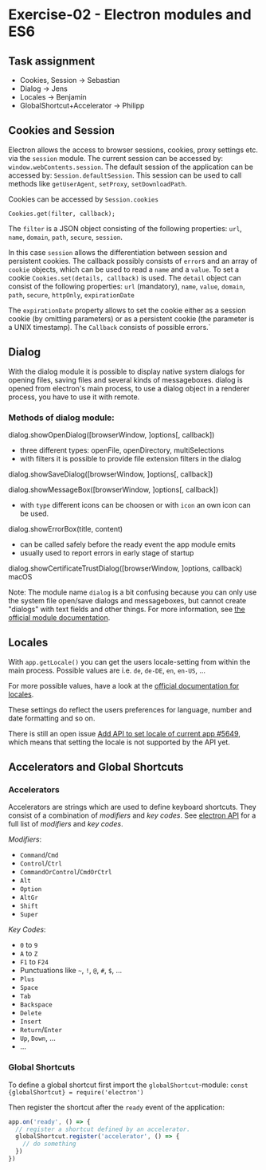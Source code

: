 # Exercise-02 - Electron modules and ES6 #

## Task assignment
- Cookies, Session -> Sebastian
- Dialog -> Jens
- Locales -> Benjamin
- GlobalShortcut+Accelerator -> Philipp

## Cookies and Session

Electron allows the access to browser sessions, cookies, proxy settings etc. via the `session` module. The current session can be accessed by: `window.webContents.session`.
The default session of the application can be accessed by: `Session.defaultSession`.
This session can be used to call methods like `getUserAgent`, `setProxy`, `setDownloadPath`.

Cookies can be accessed by `Session.cookies`

`Cookies.get(filter, callback);`

The `filter` is a JSON object consisting of the following properties: `url`, `name`, `domain`, `path`, `secure`, `session`.

In this case `session` allows the differentiation between session and persistent cookies.
The callback possibly consists of `error`s  and an array of `cookie` objects, which can be used to read a `name` and a `value`.
To set a cookie `Cookies.set(details, callback)` is used.
The `detail` object can consist of the following properties:
`url` (mandatory), `name`, `value`, `domain`, `path`, `secure`, `httpOnly`, `expirationDate`

The `expirationDate` property allows to set the cookie either as a session cookie (by omitting parameters) or as a persistent cookie (the parameter is a UNIX timestamp).
The `Callback` consists of possible errors.`


## Dialog
With the dialog module it is possible to display native system dialogs for opening files, saving files and several kinds of messageboxes. dialog is opened from electron's main process, to use a dialog object in a renderer process, you have to use it with remote.

### Methods of dialog module:
dialog.showOpenDialog([browserWindow, ]options[, callback])
- three different types: openFile, openDirectory, multiSelections
- with filters it is possible to provide file extension filters in the dialog

dialog.showSaveDialog([browserWindow, ]options[, callback])

dialog.showMessageBox([browserWindow, ]options[, callback])
- with `type` different icons can be choosen or with `icon` an own icon can be used.

dialog.showErrorBox(title, content)
- can be called safely before the ready event the app module emits
- usually used to report errors in early stage of startup

dialog.showCertificateTrustDialog([browserWindow, ]options, callback) macOS


Note: The module name `dialog` is a bit confusing because you can only use the system file open/save dialogs and messageboxes, but cannot create "dialogs" with text fields and other things.
For more information, see [the official module documentation](https://github.com/electron/electron/blob/master/docs/api/dialog.md).

## Locales

With `app.getLocale()` you can get the users locale-setting from within the main process. 
Possible values are i.e. `de`, `de-DE`, `en`, `en-US`, ...

For more possible values, have a look at the [official documentation for locales](https://github.com/electron/electron/blob/master/docs/api/locales.md).

These settings do reflect the users preferences for language, number and date formatting and so on.

There is still an open issue [Add API to set locale of current app #5649](https://github.com/electron/electron/issues/5649), which means that setting the locale is not supported by the API yet.


## Accelerators and Global Shortcuts

### Accelerators

Accelerators are strings which are used to define keyboard shortcuts. They consist of a combination of *modifiers* and *key codes*. See [electron API](https://electron.atom.io/docs/api/accelerator/) for a full list of *modifiers* and *key codes*.

*Modifiers*:

- `Command`/`Cmd`
- `Control`/`Ctrl`
- `CommandOrControl`/`CmdOrCtrl`
- `Alt`
- `Option`
- `AltGr`
- `Shift`
- `Super`

*Key Codes*:

- `0` to `9`
- `A` to `Z`
- `F1` to `F24`
- Punctuations like `~`, `!`, `@`, `#`, `$`, ...
- `Plus`
- `Space`
- `Tab`
- `Backspace`
- `Delete`
- `Insert`
- `Return`/`Enter`
- `Up`, `Down`, ...
- ...

### Global Shortcuts

To define a global shortcut first import the `globalShortcut`-module: `const {globalShortcut} = require('electron')`

Then register the shortcut after the `ready` event of the application:
```JavaScript
app.on('ready', () => {
  // register a shortcut defined by an accelerator.
  globalShortcut.register('accelerator', () => {
    // do something
  })
})
```
